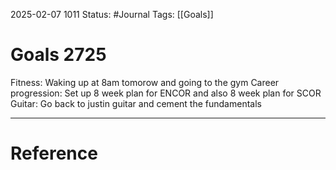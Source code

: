 2025-02-07 1011
	Status: #Journal
		Tags: [[Goals]]
		

# Goals 2725




Fitness: Waking up at 8am tomorow and going to the gym 
Career progression: Set up 8 week plan for ENCOR and also 8 week plan for SCOR 
Guitar: Go back to justin guitar and cement the fundamentals


---
# Reference